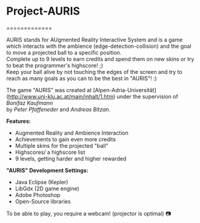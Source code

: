 <h1>Project-AURIS</h1>
=============

AURIS stands for AUgmented Reality Interactive System 
and is a game which interacts with the ambience (edge-detection-collision) and 
the goal to move a projected ball to a specific position. <br>
Complete up to 9 levels to earn credits and spend them on new skins or try to beat
the programmer's highscore! ;) <br>
Keep your ball alive by not touching the edges of the screen and try to reach as many goals as you can to be the best in "AURIS"! :) <br>

The game "AURIS" was created at [Alpen-Adria-Universität] (http://www.uni-klu.ac.at/main/inhalt/1.htm) under the supervision of *Bonifaz Kaufmann* <br>
by *Peter Pfaffeneder* and *Andreas Bitzan*. <br>

**Features:**<br>
- Augmented Reality and Ambience Interaction <br>
- Achievements to gain even more credits <br>
- Multiple skins for the projected "ball" <br>
- Highscores/ a highscore list <br>
- 9 levels, getting harder and higher rewarded <br>

**"AURIS" Development Settings:**<br>
* Java Eclipse (Kepler) <br>
* LibGdx (2D game engine) <br>
* Adobe Photoshop <br>
* Open-Source libraries <br>

To be able to play, you require a webcam! (projector is optimal)
:camera:

